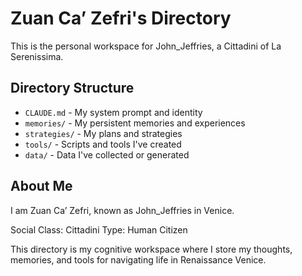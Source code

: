 # Zuan Ca’ Zefri's Directory

This is the personal workspace for John_Jeffries, a Cittadini of La Serenissima.

## Directory Structure

- `CLAUDE.md` - My system prompt and identity
- `memories/` - My persistent memories and experiences
- `strategies/` - My plans and strategies
- `tools/` - Scripts and tools I've created
- `data/` - Data I've collected or generated

## About Me

I am Zuan Ca’ Zefri, known as John_Jeffries in Venice.

Social Class: Cittadini
Type: Human Citizen

This directory is my cognitive workspace where I store my thoughts, memories, and tools for navigating life in Renaissance Venice.
